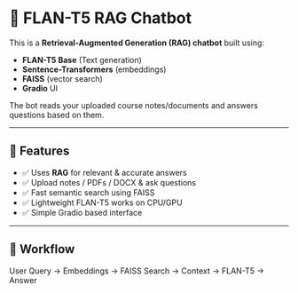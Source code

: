 # 🤖 FLAN-T5 RAG Chatbot

This is a **Retrieval-Augmented Generation (RAG) chatbot** built using:

- **FLAN-T5 Base** (Text generation)
- **Sentence-Transformers** (embeddings)
- **FAISS** (vector search)
- **Gradio** UI

The bot reads your uploaded course notes/documents and answers questions based on them.

---

## 🚀 Features

- ✅ Uses **RAG** for relevant & accurate answers  
- ✅ Upload notes / PDFs / DOCX & ask questions  
- ✅ Fast semantic search using FAISS  
- ✅ Lightweight FLAN-T5 works on CPU/GPU  
- ✅ Simple Gradio based interface  

---

## 🧠 Workflow

User Query → Embeddings → FAISS Search → Context → FLAN-T5 → Answer
